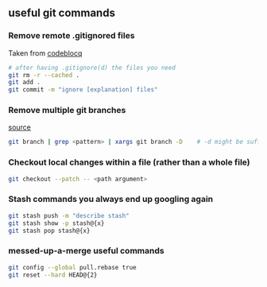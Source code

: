## useful git commands

### Remove remote .gitignored files
Taken from [codeblocq](http://www.codeblocq.com/2016/01/Untrack-files-already-added-to-git-repository-based-on-gitignore/)

```bash
# after having .gitignore(d) the files you need
git rm -r --cached .
git add .
git commit -m "ignore [explanation] files"
```

### Remove multiple git branches
[source](https://medium.com/@rajsek/deleting-multiple-branches-in-git-e07be9f5073c)

```bash
git branch | grep <pattern> | xargs git branch -D    # -d might be sufficient 
```

### Checkout local changes within a file (rather than a whole file)
```bash
git checkout --patch -- <path argument>
```

### Stash commands you always end up googling again
```bash
git stash push -m "describe stash"
git stash show -p stash@{x}
git stash pop stash@{x}
```

### messed-up-a-merge useful commands
```bash
git config --global pull.rebase true
git reset --hard HEAD@{2}
```
